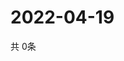 # 2022-04-19
  共 0条

  <!-- BEGIN -->
  <!-- 最后更新时间Tue Apr 19 2022 15:06:27 GMT+0000 (Coordinated Universal Time) -->
  
  <!-- END -->
  
  